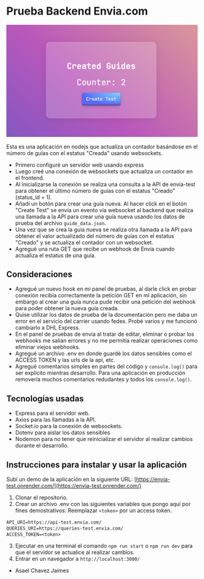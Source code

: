 # Prueba Backend Envia.com

![Envia Test](./cover.jpg)

Esta es una aplicación en nodejs que actualiza un contador basándose en el número de guías con el estatus "Creada" usando websockets.

- Primero configuré un servidor web usando express
- Luego creé una conexión de websockets que actualiza un contador en el frontend.
- Al inicializarse la conexión se realiza una consulta a la API de envia-test para obtener el último número de guías con el estatus "Creado" (status_id = 1).
- Añadí un botón para crear una guía nueva. Al hacer click en el botón "Create Test" se envía un evento vía websocket al backend que realiza una llamada a la API para crear una guía nueva usando los datos de prueba del archivo `guide_data.json`.
- Una vez que se crea la guía nueva se realiza otra llamada a la API para obtener el valor actualizado del número de guías con el estatus "Creado" y se actualiza el contador con un websocket.
- Agregué una ruta GET que recibe un webhook de Envia cuando actualiza el estatus de una guía.

## Consideraciones

- Agregué un nuevo hook en mi panel de pruebas, al darle click en probar conexión recibía correctamente la petición GET en mi aplicación, sin embargo al crear una guía nunca pude recibir una petición del webhook para poder obtener la nueva guía creada.
- Quise utilizar los datos de prueba de la documentación pero me daba un error en el servicio del carrier usando fedex. Probé varios y me funcionó cambiarlo a DHL Express.
- En el panel de pruebas de envia al tratar de editar, eliminar o probar los webhooks me salían errores y no me permitía realizar operaciones como eliminar viejos webhooks.
- Agregué un archivo .env en donde guardé los datos sensibles como el ACCESS TOKEN y las urls de la api, etc.
- Agregué comentarios simples en partes del código y `console.log()` para ser explícito mientras desarrollo. Para una aplicación en producción removería muchos comentarios redudantes y todos los `console.log()`.

## Tecnologías usadas

- Express para el servidor web.
- Axios para las llamadas a la API.
- Socket.io para la conexión de websockets.
- Dotenv para aislar los datos sensibles
- Nodemon para no tener que reinicializar el servidor al realizar cambios durante el desarrollo.

## Instrucciones para instalar y usar la aplicación

Subí un demo de la aplicación en la siguiente URL: [https://envia-test.onrender.com/](https://envia-test.onrender.com/)

1. Clonar el repositorio.
2. Crear un archivo .env con las siguientes variables que pongo aquí por fines demostrativos:
Reemplazar `<token>` por un access token.
```
API_URI=https://api-test.envia.com/
QUERIES_URI=https://queries-test.envia.com/
ACCESS_TOKEN=<token>
```
3. Ejecutar en una terminal el comando `npm run start` o `npm run dev` para que el servidor se actualice al realizar cambios.
4. Entrar en un navegador a `http://localhost:3000/`

- Asael Chavez Jaimes
